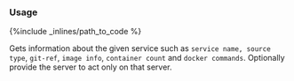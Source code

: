 ### Usage



{%include _inlines/path_to_code %}



Gets information about the given service such as `service name, source type`, `git-ref`, `image info`, `container count`  and `docker commands`.
Optionally provide the server to act only on that server.

